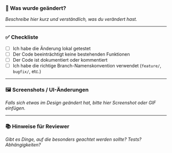 ### 🔧 Was wurde geändert?

_Beschreibe hier kurz und verständlich, was du verändert hast._

---

### ✅ Checkliste

- [ ] Ich habe die Änderung lokal getestet
- [ ] Der Code beeinträchtigt keine bestehenden Funktionen
- [ ] Der Code ist dokumentiert oder kommentiert
- [ ] Ich habe die richtige Branch-Namenskonvention verwendet (`feature/`, `bugfix/`, etc.)

---

### 🖼️ Screenshots / UI-Änderungen

_Falls sich etwas im Design geändert hat, bitte hier Screenshot oder GIF einfügen._

---

### 📚 Hinweise für Reviewer

_Gibt es Dinge, auf die besonders geachtet werden sollte? Tests? Abhängigkeiten?_
